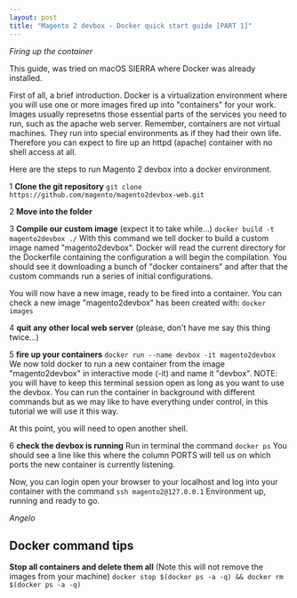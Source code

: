 ```yaml
---
layout: post
title: "Magento 2 devbox - Docker quick start guide [PART 1]"
---
```

_Firing up the container_



This guide, was tried on macOS SIERRA where Docker was already installed.

First of all, a brief introduction. Docker is a virtualization environment where you will use one or more images fired up into "containers" for your work.
Images usually represetns those essential parts of the services you need to run, such as the apache web server. Remember, containers are not virtual machines. They run into special environments as if they had their own life. 
Therefore you can expect to fire up an httpd (apache) container with no shell access at all.


Here are the steps to run Magento 2 devbox into a docker environment. 

1 **Clone the git repository**
```git clone https://github.com/magento/magento2devbox-web.git```

2 **Move into the folder**

3 **Compile our custom image** (expect it to take while...)
```docker build -t magento2devbox ./```
With this command we tell docker to build a custom image named "magento2devbox". Docker will read the current directory for the Dockerfile containing the configuration a will begin the compilation. You should see it downloading a bunch of "docker containers" and after that the custom commands run a series of initial configurations.

You will now have a new image, ready to be fired into a container. You can check a new image "magento2devbox" has been created with:
```docker images```

4 **quit any other local web server**
(please, don't have me say this thing twice...)

5 **fire up your containers**
```docker run --name devbox -it magento2devbox```
We now told docker to run a new container from the image "magento2devbox" in interactive mode (-it) and name it "devbox".
NOTE: you will have to keep this terminal session open as long as you want to use the devbox. You can run the container in background with different commands but as we may like to have everything under control, in this tutorial we will use it this way.

At this point, you will need to open another shell.

6 **check the devbox is running**
Run in terminal the command
```docker ps```
You should see a line like this
[](images/docker-ps.png)
where the column PORTS will tell us on which ports the new container is currently listening.



Now, you can login open your browser to your localhost and log into your container with the command
```ssh magento2@127.0.0.1```
Environment up, running and ready to go.



_Angelo_




## Docker command tips

**Stop all containers and delete them all**
(Note this will not remove the images from your machine)
```docker stop $(docker ps -a -q) && docker rm $(docker ps -a -q)```

